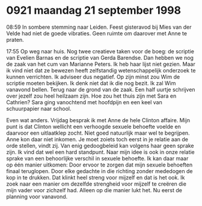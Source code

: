 # 0921 maandag 21 september 1998
08:59 In sombere stemming naar Leiden. Feest gisteravod bij Mies van der Velde had niet de goede vibraties. Geen ruimte om daarover met Anne te praten.

17:55 Op weg naar huis. Nog twee creatieve taken voor de boeg: de scriptie van Evelien Barnas en de scriptie van Gerda Barendse. Dan hebben we nog de zaak van het cum van Marianne Peters. Ik heb haar lijst niet gezien. Maar ik vind niet dat ze bewezen heeft zelfstandig wetenschappelijk onderzoek te kunnen verrichten. Ik adviseer dus negatief. Op zijn minst zou Wim de scriptie moeten bekijken. Ik denk niet dat ik die nog bezit. Ik zal Wim vanavond bellen. Terug naar de grond van de zaak. Een half uurtje schrijven over jezelf zou heel heilzaam zijn. Hoe zou het thuis zijn met Sara en Cathrien? Sara ging vanochtend met hoofdpijn en een keel van schuurpapier naar school. 

Even wat anders. Vrijdag besprak ik met Anne de hele Clinton affaire. Mijn punt is dat Clinton wellicht een verhoogde sexuele behoefte voelde en daarvoor een uitlaatklep zocht. Niet goed natuurlijk maar wel te begrijpen. Anne kon daar niet inkomen. Je moet zoiets toch eerst in je relatie aan de orde stellen, vindt zij. Van enig gedoogbeleid kan volgens haar geen sprake zijn. Ik vind dat wel een hard standpunt. Naar mijn idee is ook in onze relatie sprake van een behoorlijke verschil in sexuele behoefte. Ik kan daar maar op één manier uitkomen: Door ervoor te zorgen dat mijn sexuele behoeften finaal teruglopen. Door elke gedachte in die richting zonder mededogen de kop in te drukken. Dat klinkt heel streng voor mijzelf en dat is het ook. Ik zoek naar een manier om dezelfde strengheid voor mijzelf te creëren die mijn vader voor zichzelf had. Alleen op die manier lukt het. Nu eerst de planning voor vanavond.
